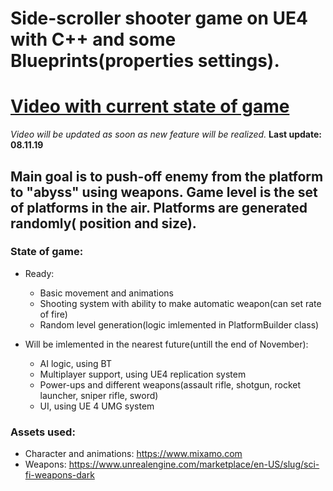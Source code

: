 # Side-scroller shooter game on UE4 with C++ and some Blueprints(properties settings).

# [Video with current state of game](https://drive.google.com/file/d/1frUIURwaEy13ws4otfLFwBIXVvKnus4X/view?usp=drivesdk)
*Video will be updated as soon as new feature will be realized.*
**Last update: 08.11.19**

## Main goal is to push-off enemy from the platform to "abyss" using weapons. Game level is the set of platforms in the air. Platforms are generated randomly( position and size).

### State of game:
- Ready:
  - Basic movement and animations
  - Shooting system with ability to make automatic weapon(can set rate of fire)
  - Random level generation(logic imlemented in PlatformBuilder class)

- Will be imlemented in the nearest future(untill the end of November):
  - AI logic, using BT
  - Multiplayer support, using UE4 replication system
  - Power-ups and different weapons(assault rifle, shotgun, rocket launcher, sniper rifle, sword)
  - UI, using UE 4 UMG system

### Assets used:
- Character and animations: https://www.mixamo.com
- Weapons: https://www.unrealengine.com/marketplace/en-US/slug/sci-fi-weapons-dark
